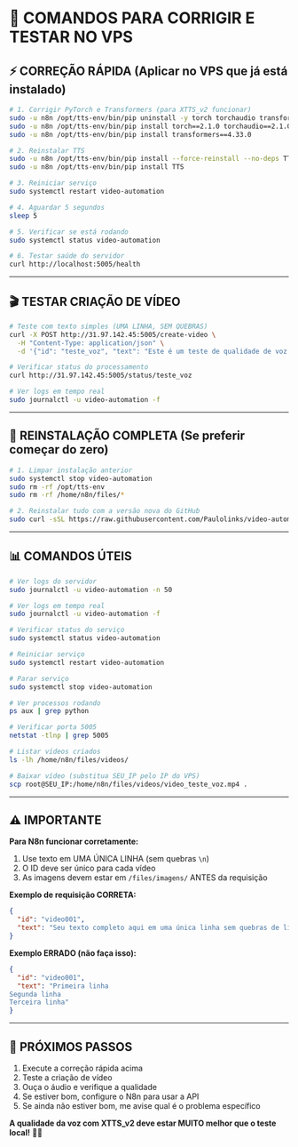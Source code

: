 # 🚀 COMANDOS PARA CORRIGIR E TESTAR NO VPS

## ⚡ CORREÇÃO RÁPIDA (Aplicar no VPS que já está instalado)

```bash
# 1. Corrigir PyTorch e Transformers (para XTTS_v2 funcionar)
sudo -u n8n /opt/tts-env/bin/pip uninstall -y torch torchaudio transformers
sudo -u n8n /opt/tts-env/bin/pip install torch==2.1.0 torchaudio==2.1.0
sudo -u n8n /opt/tts-env/bin/pip install transformers==4.33.0

# 2. Reinstalar TTS
sudo -u n8n /opt/tts-env/bin/pip install --force-reinstall --no-deps TTS
sudo -u n8n /opt/tts-env/bin/pip install TTS

# 3. Reiniciar serviço
sudo systemctl restart video-automation

# 4. Aguardar 5 segundos
sleep 5

# 5. Verificar se está rodando
sudo systemctl status video-automation

# 6. Testar saúde do servidor
curl http://localhost:5005/health
```

---

## 🎬 TESTAR CRIAÇÃO DE VÍDEO

```bash
# Teste com texto simples (UMA LINHA, SEM QUEBRAS)
curl -X POST http://31.97.142.45:5005/create-video \
  -H "Content-Type: application/json" \
  -d '{"id": "teste_voz", "text": "Este é um teste de qualidade de voz com XTTS_v2 no VPS. A clonagem deve estar muito melhor agora."}'

# Verificar status do processamento
curl http://31.97.142.45:5005/status/teste_voz

# Ver logs em tempo real
sudo journalctl -u video-automation -f
```

---

## 🔄 REINSTALAÇÃO COMPLETA (Se preferir começar do zero)

```bash
# 1. Limpar instalação anterior
sudo systemctl stop video-automation
sudo rm -rf /opt/tts-env
sudo rm -rf /home/n8n/files/*

# 2. Reinstalar tudo com a versão nova do GitHub
sudo curl -sSL https://raw.githubusercontent.com/Paulolinks/video-automation-n8n/master/files/quick_install.sh | bash
```

---

## 📊 COMANDOS ÚTEIS

```bash
# Ver logs do servidor
sudo journalctl -u video-automation -n 50

# Ver logs em tempo real
sudo journalctl -u video-automation -f

# Verificar status do serviço
sudo systemctl status video-automation

# Reiniciar serviço
sudo systemctl restart video-automation

# Parar serviço
sudo systemctl stop video-automation

# Ver processos rodando
ps aux | grep python

# Verificar porta 5005
netstat -tlnp | grep 5005

# Listar vídeos criados
ls -lh /home/n8n/files/videos/

# Baixar vídeo (substitua SEU_IP pelo IP do VPS)
scp root@SEU_IP:/home/n8n/files/videos/video_teste_voz.mp4 .
```

---

## ⚠️ IMPORTANTE

**Para N8n funcionar corretamente:**
1. Use texto em UMA ÚNICA LINHA (sem quebras `\n`)
2. O ID deve ser único para cada vídeo
3. As imagens devem estar em `/files/imagens/` ANTES da requisição

**Exemplo de requisição CORRETA:**
```json
{
  "id": "video001",
  "text": "Seu texto completo aqui em uma única linha sem quebras de linha."
}
```

**Exemplo ERRADO (não faça isso):**
```json
{
  "id": "video001",
  "text": "Primeira linha
Segunda linha
Terceira linha"
}
```

---

## 🎯 PRÓXIMOS PASSOS

1. Execute a correção rápida acima
2. Teste a criação de vídeo
3. Ouça o áudio e verifique a qualidade
4. Se estiver bom, configure o N8n para usar a API
5. Se ainda não estiver bom, me avise qual é o problema específico

**A qualidade da voz com XTTS_v2 deve estar MUITO melhor que o teste local!** 🎤✨

